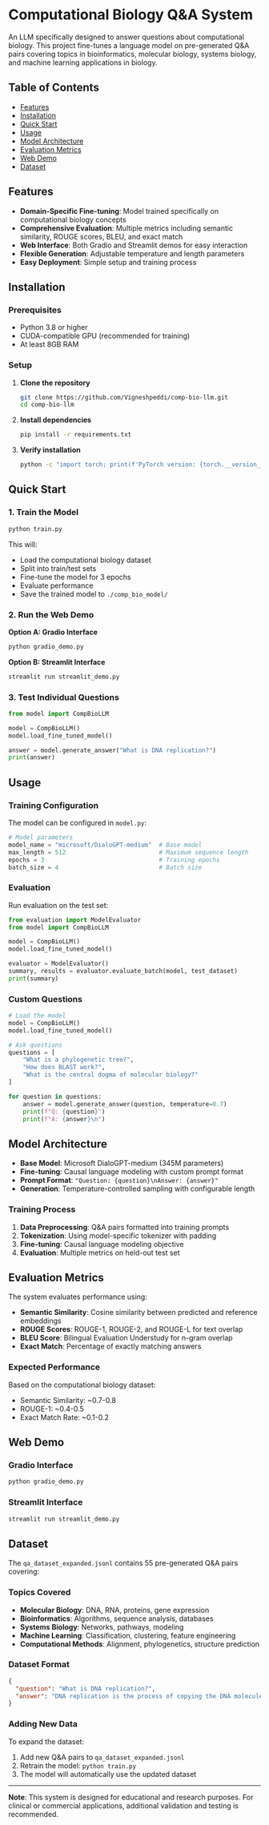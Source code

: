 # Computational Biology Q&A System

An LLM specifically designed to answer questions about computational biology. This project fine-tunes a language model on pre-generated Q&A pairs covering topics in bioinformatics, molecular biology, systems biology, and machine learning applications in biology.

## Table of Contents

- [Features](#features)
- [Installation](#installation)
- [Quick Start](#quick-start)
- [Usage](#usage)
- [Model Architecture](#model-architecture)
- [Evaluation Metrics](#evaluation-metrics)
- [Web Demo](#web-demo)
- [Dataset](#dataset)

## Features

- **Domain-Specific Fine-tuning**: Model trained specifically on computational biology concepts
- **Comprehensive Evaluation**: Multiple metrics including semantic similarity, ROUGE scores, BLEU, and exact match
- **Web Interface**: Both Gradio and Streamlit demos for easy interaction
- **Flexible Generation**: Adjustable temperature and length parameters
- **Easy Deployment**: Simple setup and training process

## Installation

### Prerequisites

- Python 3.8 or higher
- CUDA-compatible GPU (recommended for training)
- At least 8GB RAM

### Setup

1. **Clone the repository**
   ```bash
   git clone https://github.com/Vigneshpeddi/comp-bio-llm.git
   cd comp-bio-llm
   ```

2. **Install dependencies**
   ```bash
   pip install -r requirements.txt
   ```

3. **Verify installation**
   ```bash
   python -c "import torch; print(f'PyTorch version: {torch.__version__}')"
   ```

## Quick Start

### 1. Train the Model

```bash
python train.py
```

This will:
- Load the computational biology dataset
- Split into train/test sets
- Fine-tune the model for 3 epochs
- Evaluate performance
- Save the trained model to `./comp_bio_model/`

### 2. Run the Web Demo

**Option A: Gradio Interface**
```bash
python gradio_demo.py
```

**Option B: Streamlit Interface**
```bash
streamlit run streamlit_demo.py
```

### 3. Test Individual Questions

```python
from model import CompBioLLM

model = CompBioLLM()
model.load_fine_tuned_model()

answer = model.generate_answer("What is DNA replication?")
print(answer)
```

## Usage

### Training Configuration

The model can be configured in `model.py`:

```python
# Model parameters
model_name = "microsoft/DialoGPT-medium"  # Base model
max_length = 512                          # Maximum sequence length
epochs = 3                                # Training epochs
batch_size = 4                            # Batch size
```

### Evaluation

Run evaluation on the test set:

```python
from evaluation import ModelEvaluator
from model import CompBioLLM

model = CompBioLLM()
model.load_fine_tuned_model()

evaluator = ModelEvaluator()
summary, results = evaluator.evaluate_batch(model, test_dataset)
print(summary)
```

### Custom Questions

```python
# Load the model
model = CompBioLLM()
model.load_fine_tuned_model()

# Ask questions
questions = [
    "What is a phylogenetic tree?",
    "How does BLAST work?",
    "What is the central dogma of molecular biology?"
]

for question in questions:
    answer = model.generate_answer(question, temperature=0.7)
    print(f"Q: {question}")
    print(f"A: {answer}\n")
```

## Model Architecture

- **Base Model**: Microsoft DialoGPT-medium (345M parameters)
- **Fine-tuning**: Causal language modeling with custom prompt format
- **Prompt Format**: `"Question: {question}\nAnswer: {answer}"`
- **Generation**: Temperature-controlled sampling with configurable length

### Training Process

1. **Data Preprocessing**: Q&A pairs formatted into training prompts
2. **Tokenization**: Using model-specific tokenizer with padding
3. **Fine-tuning**: Causal language modeling objective
4. **Evaluation**: Multiple metrics on held-out test set

## Evaluation Metrics

The system evaluates performance using:

- **Semantic Similarity**: Cosine similarity between predicted and reference embeddings
- **ROUGE Scores**: ROUGE-1, ROUGE-2, and ROUGE-L for text overlap
- **BLEU Score**: Bilingual Evaluation Understudy for n-gram overlap
- **Exact Match**: Percentage of exactly matching answers

### Expected Performance

Based on the computational biology dataset:
- Semantic Similarity: ~0.7-0.8
- ROUGE-1: ~0.4-0.5
- Exact Match Rate: ~0.1-0.2

## Web Demo

### Gradio Interface

```bash
python gradio_demo.py
```

### Streamlit Interface

```bash
streamlit run streamlit_demo.py
```

## Dataset

The `qa_dataset_expanded.jsonl` contains 55 pre-generated Q&A pairs covering:

### Topics Covered

- **Molecular Biology**: DNA, RNA, proteins, gene expression
- **Bioinformatics**: Algorithms, sequence analysis, databases
- **Systems Biology**: Networks, pathways, modeling
- **Machine Learning**: Classification, clustering, feature engineering
- **Computational Methods**: Alignment, phylogenetics, structure prediction

### Dataset Format

```json
{
  "question": "What is DNA replication?",
  "answer": "DNA replication is the process of copying the DNA molecule to ensure each new cell receives an identical set of DNA."
}
```

### Adding New Data

To expand the dataset:

1. Add new Q&A pairs to `qa_dataset_expanded.jsonl`
2. Retrain the model: `python train.py`
3. The model will automatically use the updated dataset

---

**Note**: This system is designed for educational and research purposes. For clinical or commercial applications, additional validation and testing is recommended. 